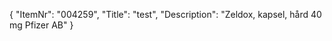 {
  "ItemNr": "004259",
  "Title": "test",
  "Description": "Zeldox, kapsel, hård 40 mg Pfizer AB"
}